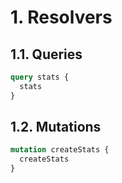 # 1. Resolvers

## 1.1. Queries

```graphql
query stats {
  stats
}
```

## 1.2. Mutations

```graphql
mutation createStats {
  createStats
}
```
